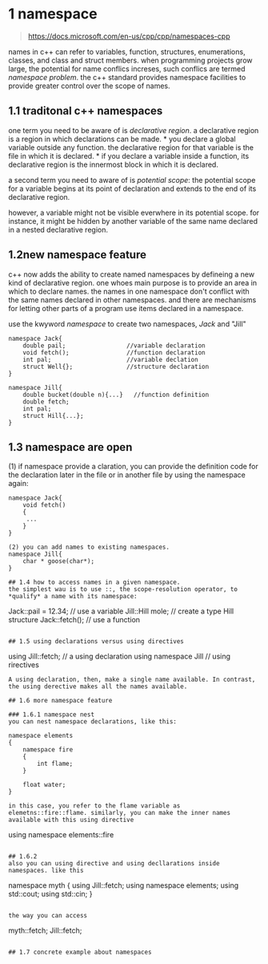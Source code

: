 # 1 namespace
> https://docs.microsoft.com/en-us/cpp/cpp/namespaces-cpp

names in c++ can refer to variables, function, structures, enumerations, classes, and class and struct members.  when programming projects grow large, the potential for name conflics increses, such conflics are termed *namespace problem*. the c++ standard provides namespace facilities to provide greater control over the scope of names.


## 1.1 traditonal c++ namespaces
one term you need to be aware of is *declarative region*. a declarative region is a region in which declarations can be made.
    * you declare a global variable outside any function. the declarative region for that variable is the file in which it is declared.
    * if you declare a variable inside a function, its declarative region is the innermost block in which it is declared.

a second term you need to aware of is *potential scope*: the potential scope for a variable begins at its point of declaration and extends to the end of its declarative region.

however, a variable might not be visible everwhere in its potential scope. for instance, it might be hidden by another variable of the same name declared in a nested declarative region.

## 1.2new namespace feature
c++ now adds the ability to create named namespaces by defineing a new kind of declarative region. one whoes main purpose is to provide an area in which to declare names. the names in one namespace don't conflict with the same names declared in other namespaces. and there are mechanisms for letting other parts of a program use items declared in a namespace.

use the kwyword *namespace* to create two namespaces, *Jack* and "Jill"
~~~
namespace Jack{
    double pail;                 //variable declaration
    void fetch();                //function declaration
    int pal;                     //variable declation
    struct Well{};               //structure declaration
}

namespace Jill{
    double bucket(double n){...}   //function definition
    double fetch;                  
    int pal;
    struct Hill{...};
}
~~~

## 1.3 namespace are open
(1) if namespace provide a claration, you can provide the definition code for the declaration later in the file or in another file by using the namespace again:
~~~
namespace Jack{
    void fetch()
    {
     ...
    }
}

(2) you can add names to existing namespaces.
namespace Jill{
    char * goose(char*);
}

## 1.4 how to access names in a given namespace.
the simplest wau is to use ::, the scope-resolution operator, to *qualify* a name with its namespace:
~~~
Jack::pail = 12.34;          // use a variable
Jill::Hill mole;             // create a type Hill structure
Jack::fetch();               // use a function
~~~

## 1.5 using declarations versus using directives
~~~
using Jill::fetch;      // a using declaration
using namespace Jill    // using rirectives
~~~
A using declaration, then, make a single name available. In contrast, the using derective makes all the names available.

## 1.6 more namespace feature

### 1.6.1 namespace nest
you can nest namespace declarations, like this:

namespace elements
{
    namespace fire
    {
        int flame;
    }

    float water;
}

in this case, you refer to the flame variable as elemetns::fire::flame. similarly, you can make the inner names available with this using directive
~~~
using namespace elements::fire
~~~

## 1.6.2
also you can using directive and using decllarations inside namespaces. like this
~~~
namespace myth
{
    using Jill::fetch;
    using namespace elements;
    using std::cout;
    using std::cin;
}
~~~

the way you can access
~~~
myth::fetch;
Jill::fetch;
~~~

## 1.7 concrete example about namespaces
